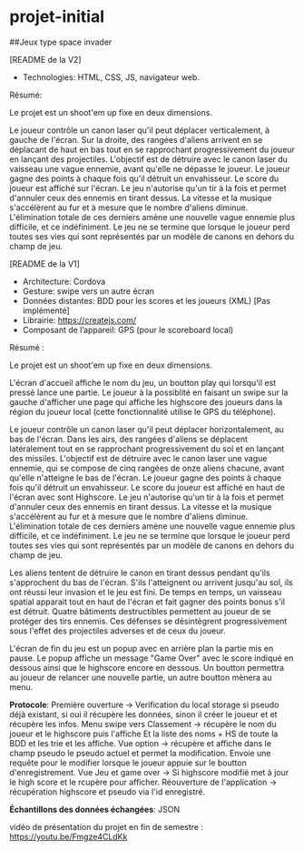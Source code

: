 # projet-initial

##Jeux type space invader

[README de la V2]
- Technologies: HTML, CSS, JS, navigateur web.

Résumé:

Le projet est un shoot'em up fixe en deux dimensions. 

Le joueur contrôle un canon laser qu'il peut déplacer verticalement, à gauche de l'écran. Sur la droite, des rangées d'aliens arrivent en se déplacant de haut en bas tout en se rapprochant progressivement du joueur en lançant des projectiles. L'objectif est de détruire avec le canon laser du vaisseau une vague ennemie, avant qu'elle ne dépasse le joueur. Le joueur gagne des points à chaque fois qu'il détruit un envahisseur. Le score du joueur est affiché sur l'écran. Le jeu n'autorise qu'un tir à la fois et permet d'annuler ceux des ennemis en tirant dessus. La vitesse et la musique s'accélèrent au fur et à mesure que le nombre d'aliens diminue. L'élimination totale de ces derniers amène une nouvelle vague ennemie plus difficile, et ce indéfiniment. Le jeu ne se termine que lorsque le joueur perd toutes ses vies qui sont représentés par un modèle de canons en dehors du champ de jeu.


[README de la V1]
- Architecture: Cordova
- Gesture: swipe vers un autre écran
- Données distantes: BDD pour les scores et les joueurs (XML) [Pas implémenté]
- Librairie: https://createjs.com/
- Composant de l’appareil: GPS (pour le scoreboard local)

Résumé : 

Le projet est un shoot'em up fixe en deux dimensions. 

L'écran d'accueil affiche le nom du jeu, un boutton play qui lorsqu'il est pressé lance une partie. Le joueur à la possiblité en faisant un swipe sur la gauche d'afficher une page qui affiche les highscore des joueurs dans la région du joueur local (cette fonctionnalité utilise le GPS du téléphone).

Le joueur contrôle un canon laser qu'il peut déplacer horizontalement, au bas de l'écran. Dans les airs, des rangées d'aliens se déplacent latéralement tout en se rapprochant progressivement du sol et en lançant des missiles. L'objectif est de détruire avec le canon laser une vague ennemie, qui se compose de cinq rangées de onze aliens chacune, avant qu'elle n'atteigne le bas de l'écran. Le joueur gagne des points à chaque fois qu'il détruit un envahisseur. Le score du joueur est affiché en haut de l'écran avec sont Highscore. Le jeu n'autorise qu'un tir à la fois et permet d'annuler ceux des ennemis en tirant dessus. La vitesse et la musique s'accélèrent au fur et à mesure que le nombre d'aliens diminue. L'élimination totale de ces derniers amène une nouvelle vague ennemie plus difficile, et ce indéfiniment. Le jeu ne se termine que lorsque le joueur perd toutes ses vies qui sont représentés par un modèle de canons en dehors du champ de jeu.

Les aliens tentent de détruire le canon en tirant dessus pendant qu'ils s'approchent du bas de l'écran. S'ils l'atteignent ou arrivent jusqu'au sol, ils ont réussi leur invasion et le jeu est fini. De temps en temps, un vaisseau spatial apparait tout en haut de l'écran et fait gagner des points bonus s'il est détruit. Quatre bâtiments destructibles permettent au joueur de se protéger des tirs ennemis. Ces défenses se désintègrent progressivement sous l'effet des projectiles adverses et de ceux du joueur.

L'écran de fin du jeu est un popup avec en arrière plan la partie mis en pause. Le popup affiche un message "Game Over" avec le score indiqué en dessous ainsi que le highscore encore en dessous. Un boutton permettra au joueur de relancer une nouvelle partie, un autre boutton mènera au menu.

**Protocole**:
Première ouverture -> Verification du local storage si pseudo déjà existant, si oui il récupère les données, sinon il créer le joueur et et récupère les infos.
Menu swipe vers Classement -> récupère le nom du joueur et le highscore puis l'affiche Et la liste des noms + HS de toute la BDD et les trie et les affiche.
Vue option -> récupère et affiche dans le champ pseudo le pseudo actuel et permet la modification. Envoie une requête pour le modifier lorsque le joueur appuie sur le boutton d'enregistrement.
Vue Jeu et game over -> Si highscore modifié met à jour le high score et le rcupère pour afficher. 
Réouverture de l'application -> récupération highscore et pseudo via l'id enregistré.

**Échantillons des données échangées**:
JSON

vidéo de présentation du projet en fin de semestre : https://youtu.be/Fmgze4CLdKk
